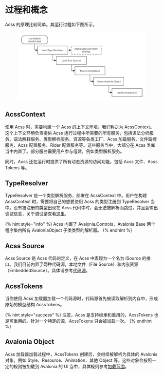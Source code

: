 # 过程和概念

Acss 的原理比较简单。其运行过程如下图所示。

<figure><img src="../../.gitbook/assets/Process.png" alt=""><figcaption></figcaption></figure>

## AcssContext

使用 Acss 时，需要构建一个 Acss 的上下文环境，我们称之为 AcssContext。这个上下文环境负责提供 Acss 运行过程中所需要的所有服务，包括语法分析服务、语法解释服务、类型解析服务、资源等各类工厂、Acss 加载服务、文件监控服务、Acss 配置服务、Rider 配置服务等。这些服务当中，大部分在 Acss 类库当中内置了。部分服务需要用户参与组建，例如类型解析服务。

同时，Acss 还在运行时提供了所有动态资源的访问功能，包括 Acss 文件、Acss Tokens 等。

## TypeResolver

TypeResolver 是一个类型解析服务，部署在 AcssContext 中。用户在构建 AcssContext 时，需要将自己的想要使用 Acss 的类型注册到 TypeResolver 当中。没有被注册的类型出现在 Acss 代码中时，会无法被解析而跳过，并且会输出调试信息，关于调试请查看[这里](tiao-shi.md)。

{% hint style="info" %}
Acss 内置了 Avalonia.Controls，Avalonia.Base 两个程序集内所有 AvaloniaObject 子类类型的解析器。
{% endhint %}

## Acss Source

Acss Source 是 Acss 代码的定义，在 Acss 中表现为一个名为 ISource 的接口。我们目前内置了两种代码源，本地文件（File Source）和内嵌资源（EmbeddedSource）。具体请参考[代码源](../zhu-ti-bang-zhu/ru-he-shi-yong-acss/dai-ma-yuan.md)。

## AcssTokens

当你使用 Acss 加载器加载一个代码源时，代码源首先被读取解析到内存中，形成原始的模型结构 AcssTokens。

{% hint style="success" %}
注意，Acss 是支持继承和重用的，AcssTokens 也是可重用的。针对一个特定的源，AcssTokens 只会被加载一次。
{% endhint %}

## Avalonia Object

Acss 加载器加载过程中，AcssTokens 创建后，会继续被解析为具体的 Avalonia 对象，例如 Style、Resource、Animation、其他 Object 等。这些对象会按照一定的规则被加载到 Avalonia 的 UI 当中，具体规则参考[加载范围](../zhu-ti-bang-zhu/ru-he-shi-yong-acss/jia-zai-fan-wei.md)。
